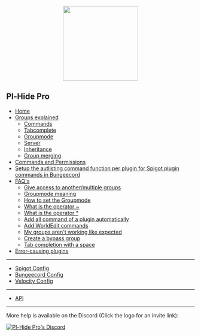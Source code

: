 <p align="center"><img src="https://i.postimg.cc/yYbG6j1s/Icon.png" width="200" height="200"></p>

## Pl-Hide Pro

* [Home](Home)
* [Groups explained](Group)
  * [Commands](https://github.com/Nononitas/Plugin-Hide-Pro/wiki/Group#commands)
  * [Tabcomplete](https://github.com/Nononitas/Plugin-Hide-Pro/wiki/Group#tabcomplete)
  * [Groupmode](https://github.com/Nononitas/Plugin-Hide-Pro/wiki/Group#groupmode)
  * [Server](https://github.com/Nononitas/Plugin-Hide-Pro/wiki/Group#server)
  * [Inheritance](https://github.com/Nononitas/Plugin-Hide-Pro/wiki/Group#inheritance)
  * [Group merging](https://github.com/Nononitas/Plugin-Hide-Pro/wiki/Group#group-merging)
* [Commands and Permissions](Commands-and-Permissions)
* [Setup the autlisting command function per plugin for Spigot plugin commands in Bungeecord](https://github.com/Nononitas/Plugin-Hide-Pro/wiki/Setup-the-autlisting-command-function-per-plugin-for-Spigot-plugin-commands-in-Bungeecord)
* [FAQ's](FAQ's)
  * [Give access to another/multiple groups](https://github.com/Nononitas/Plugin-Hide-Pro/wiki/FAQ's#q-how-do-i-give-a-group-access-to-anothermultiple-groups)
  * [Groupmode meaning](https://github.com/Nononitas/Plugin-Hide-Pro/wiki/FAQ's#q-what-is-a-group-mode)
  * [How to set the Groupmode](https://github.com/Nononitas/Plugin-Hide-Pro/wiki/FAQ's#how-to-set-the-group-mode)
  * [What is the operator ~](https://github.com/Nononitas/Plugin-Hide-Pro/wiki/FAQ's#what-is-the-operator-)
  * [What is the operator *](https://github.com/Nononitas/Plugin-Hide-Pro/wiki/FAQ's#what-is-the-operator--1)
  * [Add all command of a plugin automatically](https://github.com/Nononitas/Plugin-Hide-Pro/wiki/FAQ's#q-can-i-automatically-add-all-commands-of-a-plugin)
  * [Add WorldEdit commands](https://github.com/Nononitas/Plugin-Hide-Pro/wiki/FAQ's#q-how-do-i-add-worldedit-commands)
  * [My groups aren't working like expected](https://github.com/Nononitas/Plugin-Hide-Pro/wiki/FAQ's#i-think-my-groups-are-not-set-correctly)
  * [Create a bypass group](https://github.com/Nononitas/Plugin-Hide-Pro/wiki/FAQ's#create-a-bypass-group)
  * [Tab completion with a space](https://github.com/Nononitas/Plugin-Hide-Pro/wiki/FAQ's#tab-completion-with-a-space)
* [Error-causing plugins](Error-causing-plugins)

***
* [Spigot Config](Spigot-Config)
* [Bungeecord Config](Bungeecord-Config)
* [Velocity Config](Velocity-Config)

***
* [API](API)
***
More help is available on the Discord (Click the logo for an invite link):

[![Pl-Hide Pro's Discord](https://discordapp.com/assets/e4923594e694a21542a489471ecffa50.svg)]( https://discord.gg/N5GwQpU)
